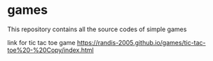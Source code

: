 # games
This repository contains all the source codes of simple games

link for tic tac toe game
https://randis-2005.github.io/games/tic-tac-toe%20-%20Copy/index.html
